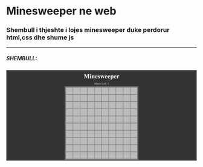 # Minesweeper ne web

### Shembull i thjeshte i lojes minesweeper duke perdorur html,css dhe shume js

<hr/>

<h5>SHEMBULL:</h5>

![Shembull](https://github.com/OrgesKreka/minesweeper/blob/main/Animation.gif "shembull")
